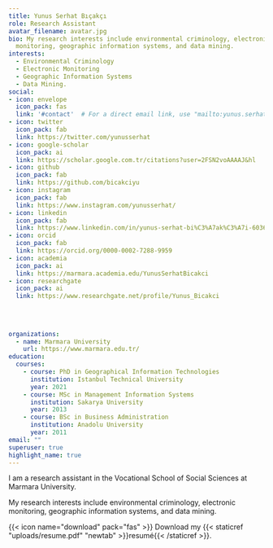 ```yaml
---
title: Yunus Serhat Bıçakçı
role: Research Assistant
avatar_filename: avatar.jpg
bio: My research interests include environmental criminology, electronic
  monitoring, geographic information systems, and data mining.
interests:
  - Environmental Criminology
  - Electronic Monitoring
  - Geographic Information Systems
  - Data Mining.
social:
- icon: envelope
  icon_pack: fas
  link: '#contact'  # For a direct email link, use "mailto:yunus.serhat@marmara.edu.tr".
- icon: twitter
  icon_pack: fab
  link: https://twitter.com/yunusserhat
- icon: google-scholar
  icon_pack: ai
  link: https://scholar.google.com.tr/citations?user=2FSN2voAAAAJ&hl
- icon: github
  icon_pack: fab
  link: https://github.com/bicakciyu
- icon: instagram
  icon_pack: fab
  link: https://www.instagram.com/yunusserhat/
- icon: linkedin
  icon_pack: fab
  link: https://www.linkedin.com/in/yunus-serhat-bi%C3%A7ak%C3%A7i-60365825/
- icon: orcid
  icon_pack: fab
  link: https://orcid.org/0000-0002-7288-9959
- icon: academia
  icon_pack: ai
  link: https://marmara.academia.edu/YunusSerhatBicakci
- icon: researchgate
  icon_pack: ai
  link: https://www.researchgate.net/profile/Yunus_Bicakci
    
    
    
    
organizations:
  - name: Marmara University
    url: https://www.marmara.edu.tr/
education:
  courses:
    - course: PhD in Geographical Information Technologies
      institution: Istanbul Technical University
      year: 2021
    - course: MSc in Management Information Systems
      institution: Sakarya University
      year: 2013
    - course: BSc in Business Administration
      institution: Anadolu University
      year: 2011
email: ""
superuser: true
highlight_name: true
---
```

I am a research assistant in the Vocational School of Social Sciences at Marmara University.

My research interests include environmental criminology, electronic monitoring, geographic information systems, and data mining.

{{< icon name="download" pack="fas" >}} Download my {{< staticref "uploads/resume.pdf" "newtab" >}}resumé{{< /staticref >}}.